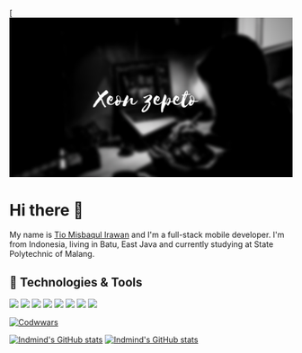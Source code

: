[![Header](./assets/Header.png "Header")
# Hi there 👋
My name is [Tio Misbaqul Irawan](https://indmind.github.io) and I'm a full-stack mobile developer. I'm from Indonesia, living in Batu, East Java and currently studying at State Polytechnic of Malang.

## 🔧 Technologies & Tools
![](https://img.shields.io/badge/OS-Windows-informational?style=flat&logo=Windows&logoColor=white&color=0078D6)
![](https://img.shields.io/badge/Editor-VSCode-informational?style=flat&logo=visual-studio-code&logoColor=white&color=007ACC)
![](https://img.shields.io/badge/Code-JavaScript-informational?style=flat&logo=javascript&logoColor=white&color=F7DF1E)
![](https://img.shields.io/badge/Code-PHP-informational?style=flat&logo=php&logoColor=white&color=777BB4)
![](https://img.shields.io/badge/Code-Vue-informational?style=flat&logo=vue.js&logoColor=white&color=4FC08D)
![](https://img.shields.io/badge/Code-Laravel-informational?style=flat&logo=laravel&logoColor=white&color=FF2D20)
![](https://img.shields.io/badge/Code-Dart-informational?style=flat&logo=dart&logoColor=white&color=02569B)
![](https://img.shields.io/badge/Code-Flutter-informational?style=flat&logo=flutter&logoColor=white&color=0175C2)

[![Codwwars](https://www.codewars.com/users/indmind/badges/large)](https://www.codewars.com/users/indmind)

[![Indmind's GitHub stats](https://github-readme-stats.vercel.app/api?username=indmind&show_icons=true&line_height=27&count_private=true&title_color=ffffff&text_color=c9cacc&icon_color=0175C2&bg_color=1d1f21)](https://github.com/anuraghazra/github-readme-stats)
[![Indmind's GitHub stats](https://github-readme-stats.vercel.app/api/top-langs/?username=indmind&hide=html&title_color=ffffff&text_color=c9cacc&icon_color=2bbc8a&bg_color=1d1f21)](https://github.com/anuraghazra/github-readme-stats)
